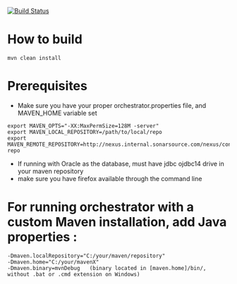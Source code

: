 [![Build Status](https://travis-ci.org/SonarSource/orchestrator.svg)](https://travis-ci.org/SonarSource/orchestrator)

# How to build
`mvn clean install`

# Prerequisites
* Make sure you have your proper orchestrator.properties file, and MAVEN_HOME variable set
```
export MAVEN_OPTS="-XX:MaxPermSize=128M -server"
export MAVEN_LOCAL_REPOSITORY=/path/to/local/repo
export MAVEN_REMOTE_REPOSITORY=http://nexus.internal.sonarsource.com/nexus/content/groups/ss-repo
```
* If running with Oracle as the database, must have jdbc ojdbc14 drive in your maven repository
* make sure you have firefox available through the command line

# For running orchestrator with a custom Maven installation, add Java properties :
```
-Dmaven.localRepository="C:/your/maven/repository"
-Dmaven.home="C:/your/mavenX"
-Dmaven.binary=mvnDebug   (binary located in [maven.home]/bin/, without .bat or .cmd extension on Windows)
```
